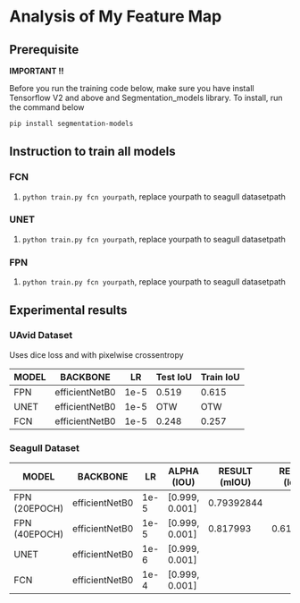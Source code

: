 # Analysis of My Feature Map

## Prerequisite

**IMPORTANT !!**

Before you run the training code below, make sure you have install Tensorflow V2 and above and Segmentation_models library. To install, run the command below

```bash
pip install segmentation-models
```

## Instruction to train all models

### FCN

1. `python train.py fcn yourpath`, replace yourpath to seagull datasetpath

### UNET

1. `python train.py fcn yourpath`, replace yourpath to seagull datasetpath

### FPN

1. `python train.py fcn yourpath`, replace yourpath to seagull datasetpath

## Experimental results

### UAvid Dataset

Uses dice loss and with pixelwise crossentropy

| MODEL | BACKBONE       | LR   | Test IoU | Train IoU |
| ----- | -------------- | ---- | -------- | --------- |
| FPN   | efficientNetB0 | 1e-5 | 0.519    | 0.615     |
| UNET  | efficientNetB0 | 1e-5 | OTW      | OTW       |
| FCN   | efficientNetB0 | 1e-5 | 0.248    | 0.257     |

### Seagull Dataset

| MODEL         | BACKBONE       | LR   | ALPHA (IOU)    | RESULT (mIOU) | RESULT (loss) |
| ------------- | -------------- | ---- | -------------- | ------------- | ------------- |
| FPN (20EPOCH) | efficientNetB0 | 1e-5 | [0.999, 0.001] | 0.79392844    |
| FPN (40EPOCH) | efficientNetB0 | 1e-5 | [0.999, 0.001] | 0.817993      | 0.6183606     |
| UNET          | efficientNetB0 | 1e-6 | [0.999, 0.001] |
| FCN           | efficientNetB0 | 1e-4 | [0.999, 0.001] |

```

```
